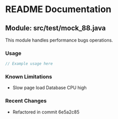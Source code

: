 # README Documentation

## Module: src/test/mock_88.java

This module handles performance bugs operations.

### Usage

```javascript
// Example usage here
```

### Known Limitations

- Slow page load Database CPU high

### Recent Changes

- Refactored in commit 6e5a2c85
